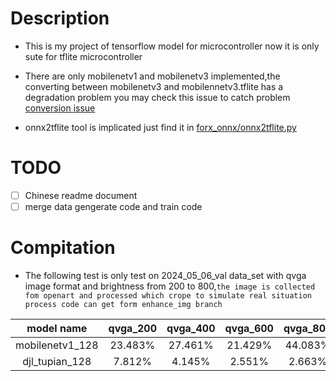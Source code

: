 # Description 

- This is my project of tensorflow model for microcontroller now it is only sute for tflite microcontroller 

- There are only mobilenetv1 and mobilenetv3 implemented,the converting between mobilenetv3 and mobilennetv3.tflite has a degradation problem you may check this issue to catch problem [conversion issue](https://github.com/tensorflow/models/issues/9287)

- onnx2tflite tool is implicated just find it in [forx_onnx/onnx2tflite.py](./for_onnx/onnx2tflite.py)

# TODO

- [ ] Chinese readme document
- [ ] merge data gengerate code and train code

# Compitation

- The following test is only test on 2024_05_06_val data_set with qvga image format and brightness from 200 to 800,`the image is collected fom openart and processed which crope to simulate real situation process code can get form enhance_img branch`

| model name    | qvga_200 | qvga_400 | qvga_600 | qvga_800 |
| :--:          |    :--:  |   :--:   |     :--: |    :--:  |
|mobilenetv1_128| 23.483%  | 27.461%  | 21.429%  | 44.083%  |
|djl_tupian_128 | 7.812%   | 4.145%   | 2.551%   | 2.663%   |